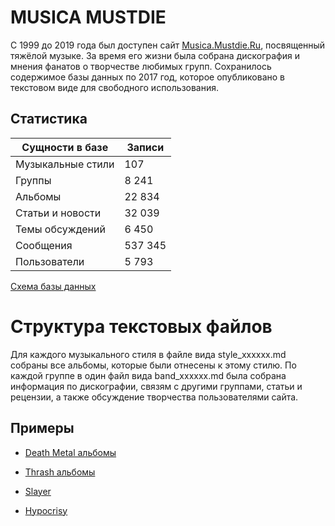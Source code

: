 # MUSICA MUSTDIE

С 1999 до 2019 года был доступен сайт [Musica.Mustdie.Ru](https://web.archive.org/web/20080730094942/http://musica.mustdie.ru/ru/), посвященный тяжёлой музыке.
За время его жизни была собрана дискография и мнения фанатов о творчестве любимых групп.
Сохранилось содержимое базы данных по 2017 год, которое опубликовано в текстовом виде для свободного использования.

## Статистика

| Сущности в базе   | Записи  |
| ------------------| --------|
| Музыкальные стили | 107     |
| Группы            | 8 241   |
| Альбомы           | 22 834  |
| Статьи и новости  | 32 039  |
| Темы обсуждений   | 6 450   |
| Сообщения         | 537 345 |
| Пользователи      | 5 793   | 

[Схема базы данных](./db_schema.sql)

# Структура текстовых файлов

Для каждого музыкального стиля в файле вида style_xxxxxx.md собраны все альбомы, которые были отнесены к этому стилю.
По каждой группе в один файл вида band_xxxxxx.md была собрана информация по дискографии, связям с другими группами, статьи и рецензии, а также обсуждение творчества пользователями сайта. 

## Примеры 

* [Death Metal альбомы](./output/style_deathmetal.md)
* [Thrash альбомы](./output/style_thrash.md)

* [Slayer](./output/band_slayer.md)
* [Hypocrisy](./output/band_hipocisy.md)
